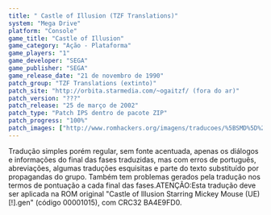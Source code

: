 ```yaml
---
title: " Castle of Illusion (TZF Translations)"
system: "Mega Drive"
platform: "Console"
game_title: "Castle of Illusion"
game_category: "Ação - Plataforma"
game_players: "1"
game_developer: "SEGA"
game_publisher: "SEGA"
game_release_date: "21 de novembro de 1990"
patch_group: "TZF Translations (extinto)"
patch_site: "http://orbita.starmedia.com/~ogaitzf/ (fora do ar)"
patch_version: "???"
patch_release: "25 de março de 2002"
patch_type: "Patch IPS dentro de pacote ZIP"
patch_progress: "100%"
patch_images: ["http://www.romhackers.org/imagens/traducoes/%5BSMD%5D%20Castle%20of%20Illusion%20-%20TZF%20Translations%20-%201.png","http://www.romhackers.org/imagens/traducoes/%5BSMD%5D%20Castle%20of%20Illusion%20-%20TZF%20Translations%20-%202.png","http://www.romhackers.org/imagens/traducoes/%5BSMD%5D%20Castle%20of%20Illusion%20-%20TZF%20Translations%20-%203.png"]
---
```

Tradução simples porém regular, sem fonte acentuada, apenas os diálogos e informações do final das fases traduzidas, mas com erros de português, abreviações, algumas traduções esquisitas e parte do texto substituído por propagandas do grupo. Também tem problemas gerados pela tradução nos termos de pontuação a cada final das fases.ATENÇÃO:Esta tradução deve ser aplicada na ROM original "Castle of Illusion Starring Mickey Mouse (UE) [!].gen" (código 00001015), com CRC32 BA4E9FD0.